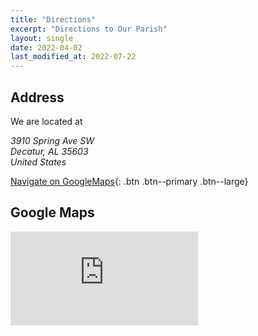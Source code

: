 ```yaml
---
title: "Directions"
excerpt: "Directions to Our Parish"
layout: single
date: 2022-04-02
last_modified_at: 2022-07-22
---
```


## Address

We are located at

<address>
3910 Spring Ave SW<br/>
Decatur, AL 35603<br/>
United States
</address>

[Navigate on GoogleMaps](https://www.google.com/maps/dir/?api=1&destination=3910%20Spring%20Ave%20SW%20Decatur%20AL%2035603){: .btn .btn--primary .btn--large}

## Google Maps

<div class="responsive-video-container">
<iframe src="https://www.google.com/maps/embed?pb=!1m18!1m12!1m3!1d3286.8359567051543!2d-87.00012548429463!3d34.53238388047796!2m3!1f0!2f0!3f0!3m2!1i1024!2i768!4f13.1!3m3!1m2!1s0x0%3A0xca1a6bfcceffa898!2sAnnunciation-Lord%20Church!5e0!3m2!1sen!2sus!4v1648946070272!5m2!1sen!2sus" style="border:0;" allowfullscreen="" loading="lazy" referrerpolicy="no-referrer-when-downgrade"></iframe>
</div>
